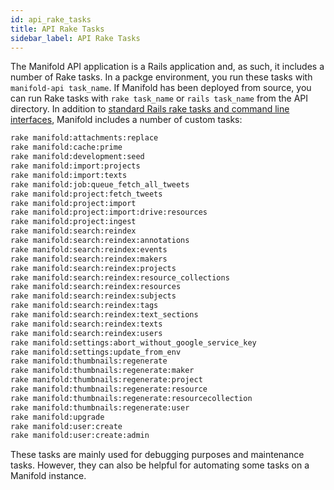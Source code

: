 ```yaml
---
id: api_rake_tasks
title: API Rake Tasks
sidebar_label: API Rake Tasks
---
```


The Manifold API application is a Rails application and, as such, it includes a number of Rake tasks. In a packge environment, you run these tasks with `manifold-api task_name`. If Manifold has been deployed from source, you can run Rake tasks with `rake task_name` or `rails task_name` from the API directory. In addition to [standard Rails rake tasks and command line interfaces](https://guides.rubyonrails.org/v4.2/command_line.html), Manifold includes a number of custom tasks:

```bash
rake manifold:attachments:replace
rake manifold:cache:prime
rake manifold:development:seed
rake manifold:import:projects
rake manifold:import:texts
rake manifold:job:queue_fetch_all_tweets
rake manifold:project:fetch_tweets
rake manifold:project:import
rake manifold:project:import:drive:resources
rake manifold:project:ingest
rake manifold:search:reindex
rake manifold:search:reindex:annotations
rake manifold:search:reindex:events
rake manifold:search:reindex:makers
rake manifold:search:reindex:projects
rake manifold:search:reindex:resource_collections
rake manifold:search:reindex:resources
rake manifold:search:reindex:subjects
rake manifold:search:reindex:tags
rake manifold:search:reindex:text_sections
rake manifold:search:reindex:texts
rake manifold:search:reindex:users
rake manifold:settings:abort_without_google_service_key
rake manifold:settings:update_from_env
rake manifold:thumbnails:regenerate
rake manifold:thumbnails:regenerate:maker
rake manifold:thumbnails:regenerate:project
rake manifold:thumbnails:regenerate:resource
rake manifold:thumbnails:regenerate:resourcecollection
rake manifold:thumbnails:regenerate:user
rake manifold:upgrade
rake manifold:user:create
rake manifold:user:create:admin
```

These tasks are mainly used for debugging purposes and maintenance tasks. However, they can also be helpful for automating some tasks on a Manifold instance.
